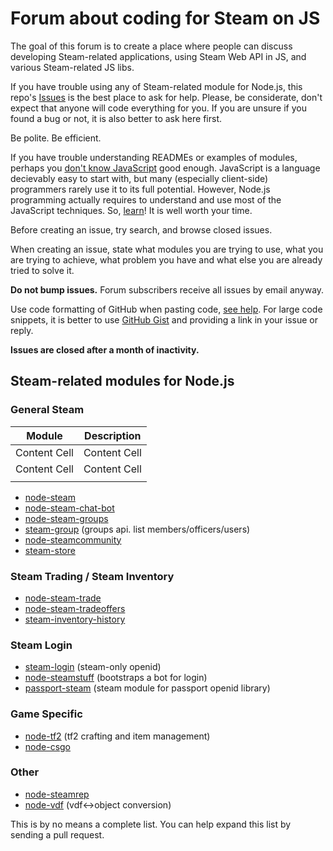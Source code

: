 # Forum about coding for Steam on JS

The goal of this forum is to create a place where people can discuss developing Steam-related applications, using Steam Web API in JS, and various Steam-related JS libs.

If you have trouble using any of Steam-related module for Node.js, this repo's [Issues](https://github.com/steam-forward/node-steam-forum/issues) is the best place to ask for help. Please, be considerate, don't expect that anyone will code everything for you. If you are unsure if you found a bug or not, it is also better to ask here first.

Be polite. Be efficient.

If you have trouble understanding READMEs or examples of modules, perhaps you [don't know JavaScript](https://github.com/getify/You-Dont-Know-JS/) good enough. JavaScript is a language decievably easy to start with, but many (especially client-side) programmers rarely use it to its full potential. However, Node.js programming actually requires to understand and use most of the JavaScript techniques. So, [learn](https://github.com/getify/You-Dont-Know-JS/)! It is well worth your time.

Before creating an issue, try search, and browse closed issues.

When creating an issue, state what modules you are trying to use, what you are trying to achieve, what problem you have and what else you are already tried to solve it.

__Do not bump issues.__ Forum subscribers receive all issues by email anyway.

Use code formatting of GitHub when pasting code, [see help](https://help.github.com/articles/github-flavored-markdown/#syntax-highlighting). For large code snippets, it is better to use [GitHub Gist](https://gist.github.com/) and providing a link in your issue or reply.

__Issues are closed after a month of inactivity.__

## Steam-related modules for Node.js

### General Steam

| Module        | Description   |
| ------------- | ------------- |
| Content Cell  | Content Cell  |
| Content Cell  | Content Cell  |
|               |               |
* [node-steam](https://github.com/seishun/node-steam)
* [node-steam-chat-bot](https://github.com/efreak/node-steam-chat-bot)
* [node-steam-groups](https://github.com/scholtzm/node-steam-groups)
* [steam-group](https://github.com/cpancake/steam-group) (groups api. list members/officers/users)
* [node-steamcommunity](https://github.com/DoctorMcKay/node-steamcommunity)
* [steam-store](https://github.com/Autarc/steam-store) 

### Steam Trading / Steam Inventory
* [node-steam-trade](https://github.com/seishun/node-steam-trade)
* [node-steam-tradeoffers](https://github.com/Alex7Kom/node-steam-tradeoffers)
* [steam-inventory-history](https://github.com/DoctorMcKay/node-steam-inventoryhistory)

### Steam Login
* [steam-login](https://github.com/cpancake/steam-login) (steam-only openid)
* [node-steamstuff](https://github.com/DoctorMcKay/node-steamstuff) (bootstraps a bot for login)
* [passport-steam](https://github.com/liamcurry/passport-steam) (steam module for passport openid library)

### Game Specific
* [node-tf2](https://github.com/DoctorMcKay/node-tf2) (tf2 crafting and item management)
* [node-csgo](https://github.com/joshuaferrara/node-csgo)

### Other
* [node-steamrep](https://github.com/scholtzm/node-steamrep)
* [node-vdf](https://github.com/RJacksonm1/node-vdf) (vdf<->object conversion)


This is by no means a complete list. You can help expand this list by sending a pull request.
